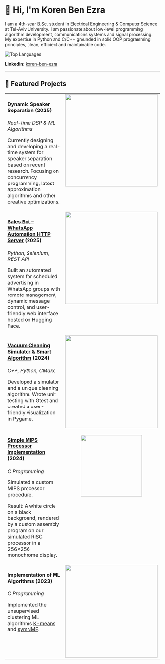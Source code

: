 # 👋 Hi, I'm Koren Ben Ezra

I am a 4th-year B.Sc. student in Electrical Engineering & Computer Science at Tel-Aviv University. I am passionate about low-level programming algorithm development, communications systems and signal processing. My expertise in Python and C/C++ grounded in solid OOP programming principles, clean, efficient and maintainable code.

![Top Languages](https://github-readme-stats.vercel.app/api/top-langs/?username=Koren-Ben-Ezra&layout=compact&theme=tokyonight)  

**Linkedin:** [koren-ben-ezra](https://www.linkedin.com/in/koren-ben-ezra/)  

---

## 🚀 Featured Projects

<table>
  <tr>
    <td valign="top" width="70%">
      <h4>Dynamic Speaker Separation (2025)</h4>
      <p><em>Real-time DSP &amp; ML Algorithms</em></p>
      <p>
        Currently designing and developing a real-time system for speaker separation based on recent research.
        Focusing on concurrency programming, latest approximation algorithms and other creative optimizations.
      </p>
    </td>
    <td valign="top" width="30%">
      <img src="https://github.com/user-attachments/assets/51717a40-d59f-4684-bda3-57af1d9f2894" width="300">
    </td>
  </tr>
  <tr>
    <td valign="top" width="70%">
      <h4> 
        <a href="https://github.com/Koren-Ben-Ezra/SalesBot-Doc">Sales Bot – WhatsApp Automation HTTP Server</a> (2025)
      </h4>
      <p><em>Python, Selenium, REST API</em></p>
      <p>
        Built an automated system for scheduled advertising in WhatsApp groups with remote management, dynamic message control, and user-friendly web interface hosted on Hugging Face.
      </p>
    </td>
    <td valign="top" width="30%">
      <img src="https://github.com/user-attachments/assets/05ab27ff-a499-4860-8a83-8bd617f190ce" width="300">
    </td>
  </tr>
  <tr>
    <td valign="top" width="70%">
      <h4>
        <a href="https://github.com/Koren-Ben-Ezra/Smart-Vacuum-Cleaning-Sim">Vacuum Cleaning Simulator &amp; Smart Algorithm</a> (2024)
      </h4>
      <p><em>C++, Python, CMake</em></p>
      <p>
        Developed a simulator and a unique cleaning algorithm. Wrote unit testing with Gtest and created a user-friendly visualization in Pygame.
      </p>
    </td>
    <td valign="top" width="30%">
      <img src="https://github.com/user-attachments/assets/72f4e994-b8d8-4f7c-be33-c9343df4d8f0" width="300">
    </td>
  </tr>
  <tr>
    <td valign="top" width="70%">
      <h4>
        <a href="https://github.com/Koren-Ben-Ezra/Simple-Processor-Simulator">Simple MIPS Processor Implementation</a> (2024)
      </h4>
      <p><em>C Programming</em></p>
      <p>
        Simulated a custom MIPS processor procedure.
      </p>
      <p>
        Result: A white circle on a black background, rendered by a custom assembly program on our simulated RISC processor in a 256×256 monochrome display.      
      </p>
    </td>
      <td valign="top" width="30%">
        <p align="center">
          <img src="https://github.com/user-attachments/assets/7671525b-0679-4655-bb8f-f98adb303946" height="200">
        </p>
      </td>
  </tr>
  <tr>
    <td valign="top" width="70%">
      <h4>Implementation of ML Algorithms (2023)</h4>
      <p><em>C Programming</em></p>
      <p>
        Implemented the unsupervised clustering ML algorithms 
        <a href="https://github.com/Koren-Ben-Ezra/kmeans-algorithm">K-means</a> and 
        <a href="https://github.com/Koren-Ben-Ezra/symNMF-algorithm">symNMF</a>.
      </p>
    </td>
    <td valign="top" width="30%">
      <img src="https://github.com/user-attachments/assets/37f4c91e-fe08-4d90-a080-4c9381108e0a" width="300">
    </td>
  </tr>
</table>
